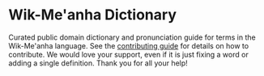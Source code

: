 
# Wik-Me'anha Dictionary

Curated public domain dictionary and pronunciation guide for terms in the Wik-Me'anha language. See the [contributing guide](https://github.com/drumworkteam/term/blob/make/.github/contributing.md) for details on how to contribute. We would love your support, even if it is just fixing a word or adding a single definition. Thank you for all your help!